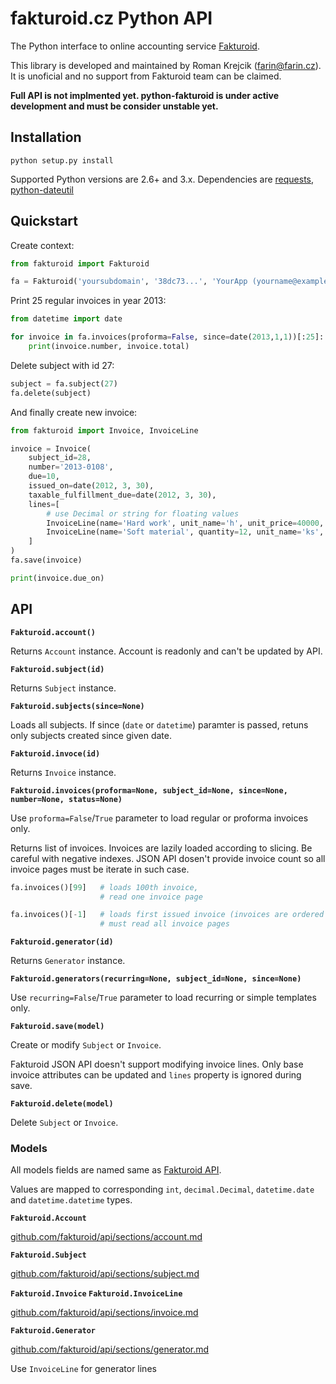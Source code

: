 # fakturoid.cz Python API

The Python interface to online accounting service [Fakturoid](http://fakturoid.cz/).

This library is developed and maintained by Roman Krejcik ([farin@farin.cz](mailto:farin@farin.cz)).
It is unoficial and no support from Fakturoid team can be claimed.

**Full API is not implmented yet. python-fakturoid is under active development and must be consider unstable yet.**

## Installation

    python setup.py install

Supported Python versions are 2.6+ and 3.x. Dependencies are [requests](https://pypi.python.org/pypi/requests),
[python-dateutil](https://pypi.python.org/pypi/python-dateutil/2.1)

## Quickstart

Create context:
```python
from fakturoid import Fakturoid

fa = Fakturoid('yoursubdomain', '38dc73...', 'YourApp (yourname@example.com)')
```

Print 25 regular invoices in year 2013:
```python
from datetime import date

for invoice in fa.invoices(proforma=False, since=date(2013,1,1))[:25]:
    print(invoice.number, invoice.total)
```

Delete subject with id 27:
```python
subject = fa.subject(27)
fa.delete(subject)
```

And finally create new invoice:
```python
from fakturoid import Invoice, InvoiceLine

invoice = Invoice(
    subject_id=28,
    number='2013-0108',
    due=10,
    issued_on=date(2012, 3, 30),
    taxable_fulfillment_due=date(2012, 3, 30),
    lines=[
        # use Decimal or string for floating values
        InvoiceLine(name='Hard work', unit_name='h', unit_price=40000, vat_rate=20),
        InvoiceLine(name='Soft material', quantity=12, unit_name='ks', unit_price="4.60", vat_rate=20),
    ]
)
fa.save(invoice)

print(invoice.due_on)
```

## API

**`Fakturoid.account()`**

Returns `Account` instance. Account is readonly and can't be updated by API.

**`Fakturoid.subject(id)`**

Returns `Subject` instance.

**`Fakturoid.subjects(since=None)`**

Loads all subjects. If since (`date` or `datetime`) paramter is passed, retuns only subjects created since given date.

**`Fakturoid.invoce(id)`**

Returns `Invoice` instance.

**`Fakturoid.invoices(proforma=None, subject_id=None, since=None, number=None, status=None)`**

Use `proforma=False`/`True` parameter to load regular or proforma invoices only.

Returns list of invoices. Invoices are lazily loaded according to slicing.
Be careful with negative indexes. JSON API dosen't provide invoice count so
all invoice pages must be iterate in such case.
```python
fa.invoices()[99]   # loads 100th invoice,
                    # read one invoice page

fa.invoices()[-1]   # loads first issued invoice (invoices are ordered from latest to first)
                    # must read all invoice pages
```

**`Fakturoid.generator(id)`**

Returns `Generator` instance.

**`Fakturoid.generators(recurring=None, subject_id=None, since=None)`**

Use `recurring=False`/`True` parameter to load recurring or simple templates only.

**`Fakturoid.save(model)`**

Create or modify `Subject` or `Invoice`.

Fakturoid JSON API doesn't support modifying invoice lines. Only base invoice attributes
can be updated and `lines` property is ignored during save.

**`Fakturoid.delete(model)`**

Delete `Subject` or `Invoice`.

### Models

All models fields are named same as  [Fakturoid API](https://github.com/fakturoid/api).

Values are mapped to corresponding `int`, `decimal.Decimal`, `datetime.date` and `datetime.datetime` types.

**`Fakturoid.Account`**

[github.com/fakturoid/api/sections/account.md](https://github.com/fakturoid/api/blob/master/sections/account.md)

**`Fakturoid.Subject`**

[github.com/fakturoid/api/sections/subject.md](https://github.com/fakturoid/api/blob/master/sections/subject.md)

**`Fakturoid.Invoice`
`Fakturoid.InvoiceLine`**

[github.com/fakturoid/api/sections/invoice.md](https://github.com/fakturoid/api/blob/master/sections/invoice.md)

**`Fakturoid.Generator`**

[github.com/fakturoid/api/sections/generator.md](https://github.com/fakturoid/api/blob/master/sections/generator.md)

Use `InvoiceLine` for generator lines
